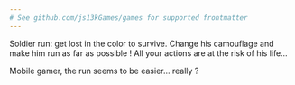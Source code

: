 ```yaml
---
# See github.com/js13kGames/games for supported frontmatter
---
```

Soldier run: get lost in the color to survive. Change his camouflage and make him run as far as possible ! All your actions are at the risk of his life…

Mobile gamer, the run seems to be easier… really ?